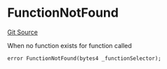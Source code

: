 # FunctionNotFound
[Git Source](https://github.com/thrackle-io/tron/blob/8134a3beedf036c43fc49cdc1818732eb057f270/src/client/token/handler/diamond/HandlerDiamond.sol)

When no function exists for function called


```solidity
error FunctionNotFound(bytes4 _functionSelector);
```


